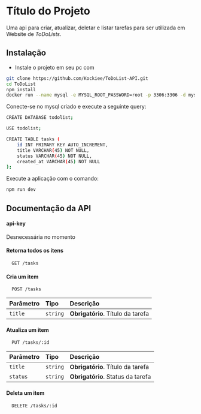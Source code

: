 # Título do Projeto

Uma api para criar, atualizar, deletar e listar tarefas para ser utilizada em Website de *ToDoLists*.


## Instalação

- Instale o projeto em seu pc com

```bash
git clone https://github.com/Kockiee/ToDoList-API.git
cd ToDoList
npm install
docker run --name mysql -e MYSQL_ROOT_PASSWORD=root -p 3306:3306 -d mysql
```
Conecte-se no mysql criado e execute a seguinte query:

```bash
CREATE DATABASE todolist;

USE todolist;

CREATE TABLE tasks (
    id INT PRIMARY KEY AUTO_INCREMENT,
    title VARCHAR(45) NOT NULL,
    status VARCHAR(45) NOT NULL,
    created_at VARCHAR(45) NOT NULL
);
```
Execute a aplicação com o comando:

```bash
npm run dev
```


    
## Documentação da API

#### api-key

Desnecessária no momento

#### Retorna todos os itens

```http
  GET /tasks
```

#### Cria um item

```http
  POST /tasks
```

| Parâmetro   | Tipo       | Descrição                                   |
| :---------- | :--------- | :------------------------------------------ |
| `title`      | `string` | **Obrigatório**. Título da tarefa |

#### Atualiza um item

```http
  PUT /tasks/:id
```

| Parâmetro   | Tipo       | Descrição                                   |
| :---------- | :--------- | :------------------------------------------ |
| `title`      | `string` | **Obrigatório**. Título da tarefa |
| `status`      | `string` | **Obrigatório**. Status da tarefa |

#### Deleta um item

```http
  DELETE /tasks/:id
